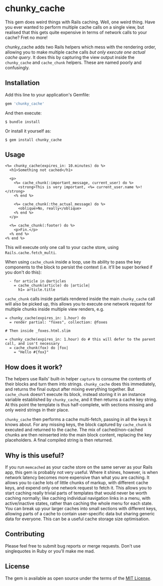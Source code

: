 # chunky_cache

This gem does weird things with Rails caching. Well, one weird thing. Have you ever wanted to perform multiple cache calls on a single view, but realised that this gets quite expensive in terms of network calls to your cache? Fret no more!

chunky_cache adds two Rails helpers which mess with the rendering order, allowing you to make multiple cache calls _but only execute one actual cache query_. It does this by capturing the view output inside the `chunky_cache` and `cache_chunk` helpers. These are named poorly and confusingly.

## Installation

Add this line to your application's Gemfile:

```ruby
gem 'chunky_cache'
```

And then execute:

    $ bundle install

Or install it yourself as:

    $ gem install chunky_cache

## Usage

```erb
<%= chunky_cache(expires_in: 10.minutes) do %>
  <h1>Something not cached</h1>

  <p>
    <%= cache_chunk(:important_message, current_user) do %>
      <strong>This is very important, <%= current_user.name %>!</strong>
    <% end %>

    <%= cache_chunk(:the_actual_message) do %>
      <oblique>No, really</oblique>
    <% end %>
  </p>

  <%= cache_chunk(:footer) do %>
    <p>Fin.</p>
  <% end %>
<% end %>
```

This will execute only one call to your cache store, using `Rails.cache.fetch_multi`.

When using `cache_chunk` inside a loop, use its ability to pass the key components to the block
to persist the context (i.e. it'll be super borked if you don't do this):

```slim
  - for article in @articles
    = cache_chunk(article) do |article|
      h1= article.title
```

`cache_chunk` calls inside partials rendered inside the main `chunky_cache` call will also be picked up, this allows you to execute one network request for multiple chunks inside multiple view renders, e.g.

```slim
= chunky_cache(expires_in: 1.hour) do
  = render partial: "foxes", collection: @foxes

# Then inside _foxes.html.slim

= chunky_cache(expires_in: 1.hour) do # this will defer to the parent call, and isn't necessary
  = cache_chunk(fox) do |fox|
    = "Hello #{fox}"
```

## How does it work?

The helpers use Rails' built-in helper `capture` to consume the contents of their blocks and turn them into strings. `chunky_cache` does this immediately, and returns the final output after mixing everything together. But `cache_chunk` doesn't execute its block, instead storing it in an instance variable established by `chunky_cache`, and it then returns a cache key string. At this point the template is thus half-complete, with sections missing and only weird strings in their place.

`chunky_cache` then performs a cache multi-fetch, passing in all the keys it knows about. For any missing keys, the block captured by `cache_chunk` is executed and returned to the cache. The mix of cached/non-cached chunks are then reinserted into the main block content, replacing the key placeholders. A final compiled string is then returned.

## Why is this useful?

If you run `memcached` as your cache store on the same server as your Rails app, this gem is probably not very useful. Where it shines, however, is when network latency becomes more expensive than what you are caching. It allows you to cache lots of little chunks of markup, with different cache keys, and expend only one network request to fetch it. This allows you to start caching really trivial parts of templates that would never be worth caching normally; like caching individual navigation links in a menu, with active/inactive states, rather than caching the whole menu for each state. You can break up your larger caches into small sections with different keys, allowing parts of a cache to contain user-specific data but sharing generic data for everyone. This can be a useful cache storage size optimisation.

## Contributing

Please feel free to submit bug reports or merge requests. Don't use singlequotes in Ruby or you'll make me mad.

## License

The gem is available as open source under the terms of the [MIT License](https://opensource.org/licenses/MIT).
